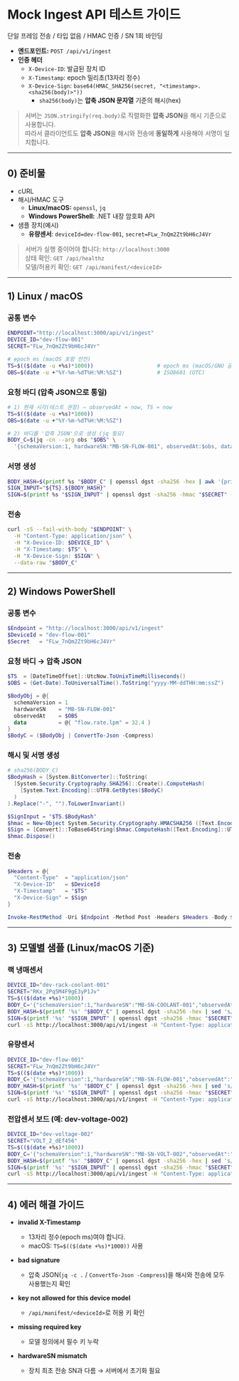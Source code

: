 # Mock Ingest API 테스트 가이드

단일 프레임 전송 / 타입 없음 / HMAC 인증 / SN 1회 바인딩

- **엔드포인트:** `POST /api/v1/ingest`
- **인증 헤더**
  - `X-Device-ID`: 발급된 장치 ID
  - `X-Timestamp`: epoch 밀리초(13자리 정수)
  - `X-Device-Sign`: `base64(HMAC_SHA256(secret, "<timestamp>.<sha256(body)>"))`
    - `sha256(body)`는 **압축 JSON 문자열** 기준의 해시(hex)

> 서버는 `JSON.stringify(req.body)`로 직렬화한 **압축 JSON**을 해시 기준으로 사용합니다.  
> 따라서 클라이언트도 **압축 JSON**을 해시와 전송에 **동일하게** 사용해야 서명이 일치합니다.

---

## 0) 준비물

- cURL
- 해시/HMAC 도구
  - **Linux/macOS:** `openssl`, `jq`
  - **Windows PowerShell:** .NET 내장 암호화 API
- 샘플 장치(예시)
  - **유량센서**: `deviceId=dev-flow-001`, `secret=FLw_7nQm2Zt9bH6cJ4Vr`

> 서버가 실행 중이어야 합니다: `http://localhost:3000`  
> 상태 확인: `GET /api/healthz`  
> 모델/허용키 확인: `GET /api/manifest/<deviceId>`

---

## 1) Linux / macOS

### 공통 변수

```bash
ENDPOINT="http://localhost:3000/api/v1/ingest"
DEVICE_ID="dev-flow-001"
SECRET="FLw_7nQm2Zt9bH6cJ4Vr"

# epoch ms (macOS 포함 안전)
TS=$(($(date -u +%s)*1000))                    # epoch ms (macOS/GNU 공통)
OBS=$(date -u +"%Y-%m-%dT%H:%M:%SZ")           # ISO8601 (UTC)
```

### 요청 바디 (압축 JSON으로 통일)

```bash
# 1) 현재 시각(테스트 권장) — observedAt ≈ now, TS ≈ now
TS=$(($(date -u +%s)*1000))
OBS=$(date -u +"%Y-%m-%dT%H:%M:%SZ")

# 2) 바디를 '압축 JSON'으로 생성 (jq 필요)
BODY_C=$(jq -cn --arg obs "$OBS" \
  '{schemaVersion:1, hardwareSN:"MB-SN-FLOW-001", observedAt:$obs, data:{"flow.rate.lpm":32.4}}')
```

### 서명 생성

```bash
BODY_HASH=$(printf %s "$BODY_C" | openssl dgst -sha256 -hex | awk '{print $2}')
SIGN_INPUT="${TS}.${BODY_HASH}"
SIGN=$(printf %s "$SIGN_INPUT" | openssl dgst -sha256 -hmac "$SECRET" -binary | base64)
```

### 전송

```bash
curl -sS --fail-with-body "$ENDPOINT" \
  -H "Content-Type: application/json" \
  -H "X-Device-ID: $DEVICE_ID" \
  -H "X-Timestamp: $TS" \
  -H "X-Device-Sign: $SIGN" \
  --data-raw "$BODY_C"
```

---

## 2) Windows PowerShell

### 공통 변수

```powershell
$Endpoint = "http://localhost:3000/api/v1/ingest"
$DeviceId = "dev-flow-001"
$Secret   = "FLw_7nQm2Zt9bH6cJ4Vr"
```

### 요청 바디 → 압축 JSON

```powershell
$TS  = [DateTimeOffset]::UtcNow.ToUnixTimeMilliseconds()
$OBS = (Get-Date).ToUniversalTime().ToString("yyyy-MM-ddTHH:mm:ssZ")

$BodyObj = @{
  schemaVersion = 1
  hardwareSN    = "MB-SN-FLOW-001"
  observedAt    = $OBS
  data          = @{ "flow.rate.lpm" = 32.4 }
}
$BodyC = ($BodyObj | ConvertTo-Json -Compress)
```

### 해시 및 서명 생성

```powershell
# sha256(BODY_C)
$BodyHash = [System.BitConverter]::ToString(
  [System.Security.Cryptography.SHA256]::Create().ComputeHash(
    [System.Text.Encoding]::UTF8.GetBytes($BodyC)
  )
).Replace("-", "").ToLowerInvariant()

$SignInput = "$TS.$BodyHash"
$hmac = New-Object System.Security.Cryptography.HMACSHA256 ([Text.Encoding]::UTF8.GetBytes($Secret))
$Sign = [Convert]::ToBase64String($hmac.ComputeHash([Text.Encoding]::UTF8.GetBytes($SignInput)))
$hmac.Dispose()
```

### 전송

```powershell
$Headers = @{
  "Content-Type"  = "application/json"
  "X-Device-ID"   = $DeviceId
  "X-Timestamp"   = "$TS"
  "X-Device-Sign" = $Sign
}

Invoke-RestMethod -Uri $Endpoint -Method Post -Headers $Headers -Body $BodyC
```

---

## 3) 모델별 샘플 (Linux/macOS 기준)

### 랙 냉매센서

```bash
DEVICE_ID="dev-rack-coolant-001"
SECRET="RKx_2Pq5M4F9gE3yP1Jv"
TS=$(($(date +%s)*1000))
BODY_C='{"schemaVersion":1,"hardwareSN":"MB-SN-COOLANT-001","observedAt":"2025-09-11T05:10:00.000Z","data":{"water.temp1.c":24.7,"water.temp2.c":25.0,"water.temp3.c":25.3,"room.temp.c":22.4,"room.humi.pct":41.9,"tank.level.ok":true}}'
BODY_HASH=$(printf '%s' "$BODY_C" | openssl dgst -sha256 -hex | sed 's/^.* //'); SIGN_INPUT="${TS}.${BODY_HASH}"
SIGN=$(printf '%s' "$SIGN_INPUT" | openssl dgst -sha256 -hmac "$SECRET" -binary | base64)
curl -sS http://localhost:3000/api/v1/ingest -H "Content-Type: application/json" -H "X-Device-ID: $DEVICE_ID" -H "X-Timestamp: $TS" -H "X-Device-Sign: $SIGN" -d "$BODY_C"
```

### 유량센서

```bash
DEVICE_ID="dev-flow-001"
SECRET="FLw_7nQm2Zt9bH6cJ4Vr"
TS=$(($(date +%s)*1000))
BODY_C='{"schemaVersion":1,"hardwareSN":"MB-SN-FLOW-001","observedAt":"2025-09-11T05:10:00.000Z","data":{"flow.rate.lpm":32.4}}'
BODY_HASH=$(printf '%s' "$BODY_C" | openssl dgst -sha256 -hex | sed 's/^.* //'); SIGN_INPUT="${TS}.${BODY_HASH}"
SIGN=$(printf '%s' "$SIGN_INPUT" | openssl dgst -sha256 -hmac "$SECRET" -binary | base64)
curl -sS http://localhost:3000/api/v1/ingest -H "Content-Type: application/json" -H "X-Device-ID: $DEVICE_ID" -H "X-Timestamp: $TS" -H "X-Device-Sign: $SIGN" -d "$BODY_C"
```

### 전압센서 보드 (예: dev-voltage-002)

```bash
DEVICE_ID="dev-voltage-002"
SECRET="VOLT_2_dEf456"
TS=$(($(date +%s)*1000))
BODY_C='{"schemaVersion":1,"hardwareSN":"MB-SN-VOLT-002","observedAt":"2025-09-11T05:10:00.000Z","data":{"psu.v1.v":11.98,"psu.v2.v":12.01}}'
BODY_HASH=$(printf '%s' "$BODY_C" | openssl dgst -sha256 -hex | sed 's/^.* //'); SIGN_INPUT="${TS}.${BODY_HASH}"
SIGN=$(printf '%s' "$SIGN_INPUT" | openssl dgst -sha256 -hmac "$SECRET" -binary | base64)
curl -sS http://localhost:3000/api/v1/ingest -H "Content-Type: application/json" -H "X-Device-ID: $DEVICE_ID" -H "X-Timestamp: $TS" -H "X-Device-Sign: $SIGN" -d "$BODY_C"
```

---

## 4) 에러 해결 가이드

- **invalid X-Timestamp**

  - 13자리 정수(epoch ms)여야 합니다.
  - macOS: `TS=$(($(date +%s)*1000))` 사용

- **bad signature**

  - 압축 JSON(`jq -c .` / `ConvertTo-Json -Compress`)을 해시와 전송에 모두 사용했는지 확인

- **key not allowed for this device model**

  - `/api/manifest/<deviceId>`로 허용 키 확인

- **missing required key**

  - 모델 정의에서 필수 키 누락

- **hardwareSN mismatch**
  - 장치 최초 전송 SN과 다름 → 서버에서 초기화 필요

